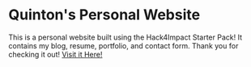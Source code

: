 # Quinton's Personal Website
This is a personal website built using the Hack4Impact Starter Pack!
It contains my blog, resume, portfolio, and contact form.
Thank you for checking it out!
[Visit it Here!](https://quinniedapooh.github.io)
